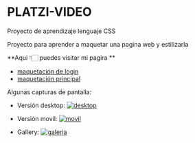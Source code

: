 # PLATZI-VIDEO
Proyecto de aprendizaje lenguaje CSS

Proyecto para aprender a maquetar una pagina web y estilizarla

**Aqui 👇🏻 puedes visitar mi pagira **

- [maquetación de login](https://samueldazadaza.github.io/platzivideo/maquetacion-login/iniciar-sesion.html "maquetación login")
- [maquetación principal](https://samueldazadaza.github.io/platzivideo/maquetacion-principal/maquetacion-principal.html "maquetacion principal")

Algunas capturas de pantalla:
- Versión desktop:
[![desktop](https://i.imgur.com/7kkHNmj.jpg "desktop")](https://i.imgur.com/7kkHNmj.jpg "desktop")

- Versión movil:
[![movil](https://i.imgur.com/KKg1BTD.jpg "movil")](https://i.imgur.com/KKg1BTD.jpg "movil")

- Gallery:
[![galeria](https://i.imgur.com/AMvUWlj.jpg "galeria")](https://i.imgur.com/AMvUWlj.jpg "galeria")
